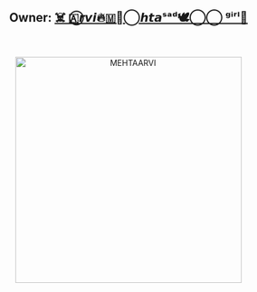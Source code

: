 <h2 align="center"><b>Owner: <a href="https://t.me/FOREVER_ANGEL_0">️☠️ 🇦⃝𝙧𝙫𝙞🔥🇲𝙚⃝𝙝𝙩𝙖ˢᵃᵈ🕊️⃝⃝ ᵍⁱʳˡ👸</a></b></h2>
<br>
<p align="center">
   <a href="https://github.com/mehtaarvi/HIT-MEN-MUSIC"><img src="https://telegra.ph/file/efd5b708dee90a6947a13.png" alt="MEHTAARVI" width=400px></a>
   <br>
   <br>
</p>
